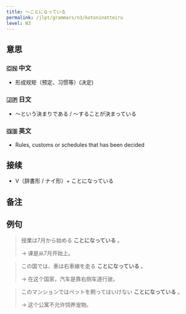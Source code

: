 ```yaml
---
title: 〜ことになっている
permalink: /jlpt/grammars/n3/kotoninatteiru
level: N3
---
```


## 意思

### 🇨🇳 中文

- 形成规矩（预定、习惯等）(决定)

### 🇯🇵 日文

- ～という決まりである / 〜することが決まっている

### 🇬🇧 英文

- Rules, customs or schedules that has been decided

## 接续

- V（辞書形 / ナイ形）+ ことになっている

## 备注


## 例句

> 授業は7月から始める **ことになっている** 。
>
> → 课是从7月开始上。

> この国では、車は右車線を走る **ことになっている** 。
>
> → 在这个国家，汽车是靠右侧车道行驶。

> このマンションではペットを飼ってはいけない **ことになっている** 。
>
> → 这个公寓不允许饲养宠物。


